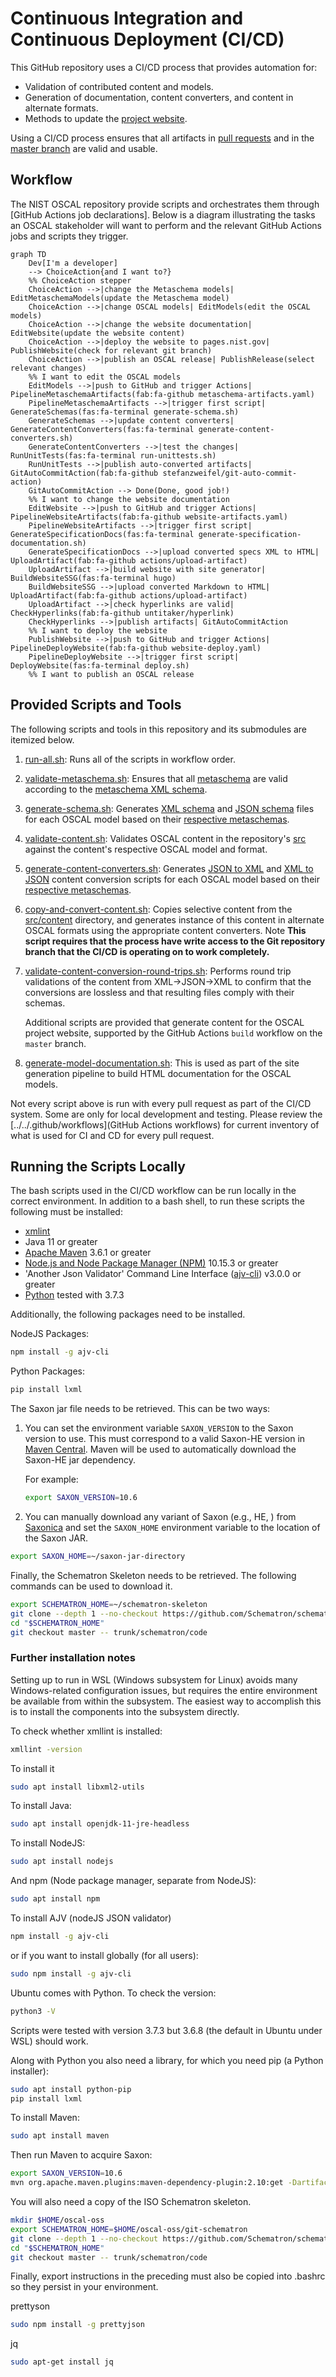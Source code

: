 # Continuous Integration and Continuous Deployment (CI/CD)

This GitHub repository uses a CI/CD process that provides automation for:

- Validation of contributed content and models.
- Generation of documentation, content converters, and content in alternate formats.
- Methods to update the [project website](https://pages.nist.gov/OSCAL).

Using a CI/CD process ensures that all artifacts in [pull requests](https://github.com/usnistgov/OSCAL/blob/master/CONTRIBUTING.md) and in the [master branch](https://github.com/usnistgov/OSCAL) are valid and usable.

## Workflow

The NIST OSCAL repository provide scripts and orchestrates them through [GitHub Actions job declarations]. Below is a diagram illustrating the tasks an OSCAL stakeholder will want to perform and the relevant GitHub Actions jobs and scripts they trigger.

```mermaid
graph TD
    Dev[I'm a developer] 
    --> ChoiceAction{and I want to?}
    %% ChoiceAction stepper
    ChoiceAction -->|change the Metaschema models| EditMetaschemaModels(update the Metaschema model)
    ChoiceAction -->|change OSCAL models| EditModels(edit the OSCAL models)
    ChoiceAction -->|change the website documentation| EditWebsite(update the website content)
    ChoiceAction -->|deploy the website to pages.nist.gov| PublishWebsite(check for relevant git branch)
    ChoiceAction -->|publish an OSCAL release| PublishRelease(select relevant changes)
    %% I want to edit the OSCAL models
    EditModels -->|push to GitHub and trigger Actions| PipelineMetaschemaArtifacts(fab:fa-github metaschema-artifacts.yaml)
    PipelineMetaschemaArtifacts -->|trigger first script| GenerateSchemas(fas:fa-terminal generate-schema.sh)
    GenerateSchemas -->|update content converters| GenerateContentConverters(fas:fa-terminal generate-content-converters.sh)
    GenerateContentConverters -->|test the changes| RunUnitTests(fas:fa-terminal run-unittests.sh)
    RunUnitTests -->|publish auto-converted artifacts| GitAutoCommitAction(fab:fa-github stefanzweifel/git-auto-commit-action)
    GitAutoCommitAction --> Done(Done, good job!)
    %% I want to change the website documentation
    EditWebsite -->|push to GitHub and trigger Actions| PipelineWebsiteArtifacts(fab:fa-github website-artifacts.yaml)
    PipelineWebsiteArtifacts -->|trigger first script| GenerateSpecificationDocs(fas:fa-terminal generate-specification-documentation.sh)
    GenerateSpecificationDocs -->|upload converted specs XML to HTML| UploadArtifact(fab:fa-github actions/upload-artifact)
    UploadArtifact -->|build website with site generator| BuildWebsiteSSG(fas:fa-terminal hugo)
    BuildWebsiteSSG -->|upload converted Markdown to HTML| UploadArtifact(fab:fa-github actions/upload-artifact)
    UploadArtifact -->|check hyperlinks are valid| CheckHyperlinks(fab:fa-github untitaker/hyperlink)
    CheckHyperlinks -->|publish artifacts| GitAutoCommitAction
    %% I want to deploy the website
    PublishWebsite -->|push to GitHub and trigger Actions| PipelineDeployWebsite(fab:fa-github website-deploy.yaml)
    PipelineDeployWebsite -->|trigger first script| DeployWebsite(fas:fa-terminal deploy.sh)
    %% I want to publish an OSCAL release
```

## Provided Scripts and Tools

The following scripts and tools in this repository and its submodules are itemized below. 

1. [run-all.sh](run-all.sh): Runs all of the scripts in workflow order.
1. [validate-metaschema.sh](validate-metaschema.sh): Ensures that all [metaschema](https://github.com/usnistgov/OSCAL/tree/master/src/metaschema) are valid according to the [metaschema XML schema](https://github.com/usnistgov/metaschema/blob/master/toolchains/xslt-M4/validate/metaschema.xsd).
1. [generate-schema.sh](generate-schema.sh): Generates [XML schema](https://github.com/usnistgov/OSCAL/tree/master/xml/schema) and [JSON schema](https://github.com/usnistgov/OSCAL/tree/master/json/schema) files for each OSCAL model based on their [respective metaschemas](https://github.com/usnistgov/OSCAL/tree/master/src/metaschema).
1. [validate-content.sh](validate-content.sh): Validates OSCAL content in the repository's [src](https://github.com/usnistgov/OSCAL/tree/master/src) against the content's respective OSCAL model and format.
1. [generate-content-converters.sh](generate-content-converters.sh): Generates [JSON to XML](https://github.com/usnistgov/OSCAL/tree/master/xml/convert) and [XML to JSON](https://github.com/usnistgov/OSCAL/tree/master/json/convert) content conversion scripts for each OSCAL model based on their [respective metaschemas](https://github.com/usnistgov/OSCAL/tree/master/src/metaschema).
1. [copy-and-convert-content.sh](copy-and-convert-content.sh): Copies selective content from the [src/content](https://github.com/usnistgov/OSCAL/tree/master/src/content) directory, and generates instance of this content in alternate OSCAL formats using the appropriate content converters. Note __This script requires that the process have write access to the Git repository branch that the CI/CD is operating on to work completely.__
1. [validate-content-conversion-round-trips.sh](validate-content-conversion-round-trips.sh): Performs round trip validations of the content from XML->JSON->XML to confirm that the conversions are lossless and that resulting files comply with their schemas.

    Additional scripts are provided that generate content for the OSCAL project website, supported by the GitHub Actions ```build``` workflow on the ```master``` branch.

1. [generate-model-documentation.sh](generate-model-documentation.sh): This is used as part of the site generation pipeline to build HTML documentation for the OSCAL models.

Not every script above is run with every pull request as part of the CI/CD system. Some are only for local development and testing. Please review the [../../.github/workflows](GitHub Actions workflows) for current inventory of what is used for CI and CD for every pull request.

## Running the Scripts Locally

The bash scripts used in the CI/CD workflow can be run locally in the correct environment. In addition to a bash shell, to run these scripts the following must be installed:

- [xmlint](https://linux.die.net/man/1/xmllint/)
- Java 11 or greater
- [Apache Maven](https://maven.apache.org/) 3.6.1 or greater
- [Node.js and Node Package Manager (NPM)](https://nodejs.org/en/) 10.15.3 or greater
- 'Another Json Validator' Command Line Interface ([ajv-cli](https://github.com/jessedc/ajv-cli)) v3.0.0 or greater
- [Python](https://www.python.org/) tested with 3.7.3

Additionally, the following packages need to be installed.

NodeJS Packages:

```bash
npm install -g ajv-cli
```

Python Packages:

```bash
pip install lxml
```

The Saxon jar file needs to be retrieved. This can be two ways:

1. You can set the environment variable ```SAXON_VERSION``` to the Saxon version to use. This must correspond to a valid Saxon-HE version in [Maven Central](https://search.maven.org/artifact/net.sf.saxon/Saxon-HE). Maven will be used to automatically download the Saxon-HE jar dependency.

    For example:

    ```bash
    export SAXON_VERSION=10.6
    ```

2. You can manually download any variant of Saxon (e.g., HE, ) from [Saxonica](https://www.saxonica.com/download/java.xml) and set the ```SAXON_HOME``` environment variable to the location of the Saxon JAR.

```bash
export SAXON_HOME=~/saxon-jar-directory
```

Finally, the Schematron Skeleton needs to be retrieved. The following commands can be used to download it.

```bash
export SCHEMATRON_HOME=~/schematron-skeleton
git clone --depth 1 --no-checkout https://github.com/Schematron/schematron.git "$SCHEMATRON_HOME"
cd "$SCHEMATRON_HOME"
git checkout master -- trunk/schematron/code
```

### Further installation notes

Setting up to run in WSL (Windows subsystem for Linux) avoids many Windows-related configuration issues, but requires the entire environment be available from within the subsystem. The easiest way to accomplish this is to install the components into the subsystem directly.

To check whether xmllint is installed:

```bash
xmllint -version
```

To install it

```bash
sudo apt install libxml2-utils
```

To install Java:

```bash
sudo apt install openjdk-11-jre-headless
```

To install NodeJS:

```bash
sudo apt install nodejs
```

And npm (Node package manager, separate from NodeJS):

```bash
sudo apt install npm
```

To install AJV (nodeJS JSON validator)

```bash
npm install -g ajv-cli
```

or if you want to install globally (for all users):

```bash
sudo npm install -g ajv-cli
```

Ubuntu comes with Python. To check the version:

```bash
python3 -V
```

Scripts were tested with version 3.7.3 but 3.6.8 (the default in Ubuntu under WSL) should work.

Along with Python you also need a library, for which you need pip (a Python installer):

```bash
sudo apt install python-pip
pip install lxml

```

To install Maven:

```bash
sudo apt install maven
```

Then run Maven to acquire Saxon:

```bash
export SAXON_VERSION=10.6
mvn org.apache.maven.plugins:maven-dependency-plugin:2.10:get -DartifactId=Saxon-HE -DgroupId=net.sf.saxon -Dversion=$SAXON_VERSION
```

You will also need a copy of the ISO Schematron skeleton.

```bash
mkdir $HOME/oscal-oss
export SCHEMATRON_HOME=$HOME/oscal-oss/git-schematron
git clone --depth 1 --no-checkout https://github.com/Schematron/schematron.git "$SCHEMATRON_HOME"
cd "$SCHEMATRON_HOME"
git checkout master -- trunk/schematron/code
```

Finally, export instructions in the preceding must also be copied into .bashrc so they persist in your environment.

prettyson

```bash
sudo npm install -g prettyjson
```

jq

```bash
sudo apt-get install jq
```
